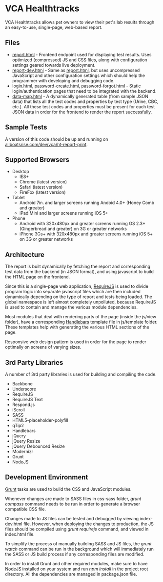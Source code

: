 # VCA Healthtracks

VCA Healthtracks allows pet owners to view their pet's lab results through an easy-to-use, single-page, web-based report.

## Files
  * [report.html](report.html) - Frontend endpoint used for displaying test results. Uses optimized (compressed) JS and CSS files, along with configuration settings geared towards live deployment.
  * [report-dev.html](report-dev.html) - Same as [report.html](report.html), but uses uncompressed JavaScript and other configuration settings which should help the programmer with developing and debugging code.
  * [login.html](login.html), [password-create.html](password-create.html), [password-forgot.html](password-forgot.html) - Static login/authentication pages that need to be integrated with the backend.
  * [data-map.html](data-map.html) - A dynamically generated table (from sample JSON data) that lists all the test codes and properties by test type (Urine, CBC, etc.). All these test codes and properties must be present for each test JSON data in order for the frontend to render the report successfully.

## Sample Tests

A version of this code should be up and running on [allboatsrise.com/dev/vca/ht-report-print](http://allboatsrise.com/dev/vca/ht-report-print/).

## Supported Browsers
  * Desktop
    *  IE8+
    * Chrome (latest version)
    *  Safari (latest version)
    * FireFox (latest version)
  * Tablet
    * Android 7in. and larger screens running Andoid 4.0+ (Honey Comb and greater)
    * iPad Mini and larger screens running iOS 5+
  * Phone
    * Android with 320x480px and greater screens running OS 2.3+ (Gingerbread and greater) on 3G or greater networks
    * iPhone 3Gs+ with 320x480px and greater screens running iOS 5+ on 3G or greater networks

## Architecture

The report is built dynamically by fetching the report and corresponding test data from the backend (in JSON format), and using javascript to build the HTML page on the frontend.

Since this is a single-page web application, [RequireJS](http://requirejs.org/) is used to divide program logic into separate javascript files which are then included dynamically depending on the type of report and tests being loaded. The global namespace is left almost completely unpolluted, because RequireJS is used to contain and manage the various module dependencies.

Most modules that deal with rendering parts of the page (inside the js/view folder), have a corresponding [Handlebars](http://handlebarsjs.com/) template file in js/template folder. These templates help with generating the various HTML sections of the page.

Responsive web design pattern is used in order for the page to render optimally on screens of varying sizes.

## 3rd Party Libraries

A number of 3rd party libraries is used for building and compiling the code.

  * Backbone
  * Underscore
  * RequireJS
  * RequireJS Text
  * Respond.js
  * iScroll
  * SASS
  * HTML5-placeholder-polyfill
  * qTip2
  * Handlebars
  * jQuery
  * jQuery Resize
  * jQuery Debounced Resize
  * Modernizr
  * Grunt
  * NodeJS

## Development Environment

[Grunt](http://gruntjs.com/) tasks are used to build the CSS and JavaScript modules.

Whenever changes are made to SASS files in css-sass folder, *grunt compass* command needs to be run in order to generate a browser compatible CSS file.

Changes made to JS files can be tested and debugged by viewing index-dev.html file. However, when deploying the changes to production, the JS files should be compiled using *grunt requirejs* command, and viewed in index.html file.

To simplify the process of manually building SASS and JS files, the *grunt watch* command can be run in the background which will immediately run the SASS or JS build process if any corresponding files are modified.

In order to install Grunt and other required modules, make sure to have [NodeJS](http://nodejs.org/) installed on your system and run *npm install* in the project root directory. All the dependencies are managed in package.json file.
